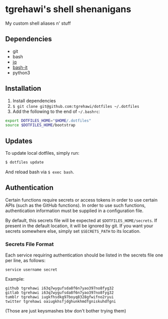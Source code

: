 # tgrehawi's shell shenanigans
My custom shell aliases n' stuff

## Dependencies
- git
- bash
- [jq](https://stedolan.github.io/jq/)
- [bash-it](https://github.com/Bash-it/bash-it)
- python3

## Installation
1. Install dependencies
2. `$ git clone git@github.com:tgrehawi/dotfiles ~/.dotfiles`
3. Add the following to the end of `~/.bashrc`:
```bash
export DOTFILES_HOME="$HOME/.dotfiles"
source $DOTFILES_HOME/bootstrap
```

## Updates
To update local dotfiles, simply run:
```bash
$ dotfiles update
```
And reload bash via `$ exec bash`.

## Authentication
Certain functions require secrets or access tokens in order to use certain APIs (such as the GitHub functions). In order to use such functions, authentication information must be supplied in a configuration file.

By default, this secrets file will be expected at `$DOTFILES_HOME/secrets`. If present in the default location, it will be ignored by git. If you want your secrets somewhere else, simply set `$SECRETS_PATH` to its location.

### Secrets File Format
Each service requiring authentication should be listed in the secrets file one per line, as follows:
```
service username secret
```
Example:
```
github tgrehawi i63q7wygufsda8f6n7yao397no8fyg32
gitlab tgrehawi i63q7wygufsda8f6n7yao397no8fyg32
tumblr tgrehawi iugkfhsdkg97boyq8328gfwifno2ryui
twitter tgrehawi oaiugkhsfjdghunkhmdfgniskuhdfgni
```
(Those are just keysmashes btw don't bother trying them)
